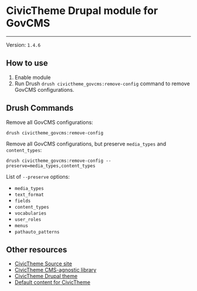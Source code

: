 # CivicTheme Drupal module for GovCMS

----

Version: `1.4.6`

## How to use

1. Enable module
2. Run Drush `drush civictheme_govcms:remove-config` command to remove GovCMS
   configurations.

## Drush Commands

Remove all GovCMS configurations:

    drush civictheme_govcms:remove-config


Remove all GovCMS configurations, but preserve `media_types` and `content_types`:

    drush civictheme_govcms:remove-config --preserve=media_types,content_types

List of `--preserve` options:
  - `media_types`
  - `text_format`
  - `fields`
  - `content_types`
  - `vocabularies`
  - `user_roles`
  - `menus`
  - `pathauto_patterns`

## Other resources

- [CivicTheme Source site](https://github.com/salsadigitalauorg/civictheme_source)
- [CivicTheme CMS-agnostic library](https://github.com/salsadigitalauorg/civictheme_library)
- [CivicTheme Drupal theme](https://github.com/salsadigitalauorg/civictheme)
- [Default content for CivicTheme](https://github.com/salsadigitalauorg/civictheme_content)
